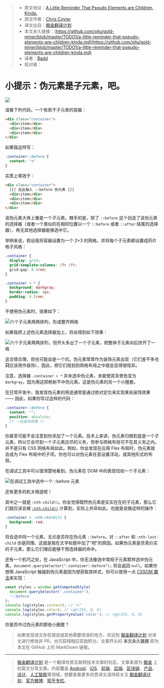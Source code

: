 > * 原文地址：[A Little Reminder That Pseudo Elements are Children, Kinda.](https://css-tricks.com/a-little-reminder-that-pseudo-elements-are-children-kinda/)
> * 原文作者：[Chris Coyier](https://css-tricks.com/author/chriscoyier/)
> * 译文出自：[掘金翻译计划](https://github.com/xitu/gold-miner)
> * 本文永久链接：[https://github.com/xitu/gold-miner/blob/master/TODO1/a-little-reminder-that-pseudo-elements-are-children-kinda.md](https://github.com/xitu/gold-miner/blob/master/TODO1/a-little-reminder-that-pseudo-elements-are-children-kinda.md)
> * 译者：[Badd](https://juejin.im/user/5b0f6d4b6fb9a009e405dda1)
> * 校对者：

# 小提示：伪元素是子元素，吧。

![](https://res.cloudinary.com/css-tricks/image/fetch/w_1200,q_auto,f_auto/https://css-tricks.com/wp-content/uploads/2019/06/pseudo-child.png)

请看下列代码，一个有若干子元素的容器：

```html
<div class="container">
  <div>item</div>
  <div>item</div>
  <div>item</div>
</div>
```

如果我这样写：

```css
.container::before {
  content: "x"
}
```

实质上等效于：

```html
<div class="container">
  [[[ 在此插入 ::before 伪元素 ]]]
  <div>item</div>
  <div>item</div>
  <div>item</div>
</div>
```

该伪元素大体上像是一个子元素。棘手的是，除了 `::before` 这个创造了该伪元素的选择器（或者一个类似的在相同位置以一个 `::before` 或者 `::after` 结尾的选择器），再无其他选择器能够选中它。

举例来说，假设我将容器设置为一个 2×3 的网格，并将每个子元素都设置成药片格子风格：

```css
.container {
  display: grid;
  grid-template-columns: 1fr 1fr;
  grid-gap: 0.5rem;
}

.container > * {
  background: darkgray;
  border-radius: 4px;
  padding: 0.5rem;
}
```

不使用伪元素时，效果如下：

![六个子元素两两排列，形成整齐网格](https://css-tricks.com/wp-content/uploads/2019/06/grid.png)

如果我把上述伪元素选择器加上，将会得到如下效果：

![六个子元素两两排列，但开头多出了一个子元素，把整体子元素向后挤开了一格](https://css-tricks.com/wp-content/uploads/2019/06/pushed-grid.png)

这合情合理，但也可能会是一个坑。伪元素常常作为装饰元素出现（它们差不多也**只**应该用作装饰），因此，把它们规划到网格布局之中就会显得很怪异。

注意，选择器 `.container > *` 并未选中伪元素，未能使其背景色变为 `darkgray`，因为用这把枪射不中伪元素。这是伪元素的另一个小圈套。

在日常开发中，我发现伪元素的用途通常是通过绝对定位来实现某些装饰效果 —— 因此，如果你写过这样的代码：

```css
.container::before {
  content: "";
  position: absolute;
  /* 一些装饰效果 */
}
```

你甚至可能不会注意到你添加了一个元素。技术上来讲，伪元素归根到底是一个子元素，所以它会尽到一个子元素应尽的义务，但参与网格布局可不在其义务之内。并不是只有 CSS 网格布局如此。例如，你会发现在应用 Flex 布局时，伪元素就会成为 Flex 布局中的子项。你也可以对伪元素任意设置浮动，或其他形式的布局。

在调试工具中可以很清楚地看到，伪元素在 DOM 中的表现恰如一个子元素：

![在调试工具中选中一个 ::before 元素](https://css-tricks.com/wp-content/uploads/2019/06/devtools.png)

还有更多的机关暗道呢！

其中之一就是 `:nth-child()`。你会觉得既然伪元素是实实在在的子元素，那么它们就应该会被 [`:nth-child()`](https://css-tricks.com/almanac/selectors/n/nth-child/) 计算到，实际上并非如此。也就是说像这样的操作：

```css
.container > :nth-child(2) {
  background: red;
}
```

将会选中同一个元素，无论是否存在伪元素 `::before`。对 `::after` 和 `:nth-last-child` 亦是同理。这就是我在文字标题中加了“吧”的原因。如果伪元素是货真价实的子元素，那么它们理应能够干预选择器的命中。

还有一个机巧之处，在 JavaScript 中，你无法像选中常规子元素那样选中伪元素。`document.querySelector(".container::before");` 将会返回 `null`。如果你想用 JavaScript 触碰到伪元素是因为想获取其样式，你可以使用一点 [CSSOM 魔法](https://css-tricks.com/an-introduction-and-guide-to-the-css-object-model-cssom/)来实现：

```javascript
const styles = window.getComputedStyle(
  document.querySelector('.container'),
  '::before'
);
console.log(styles.content); // "x"
console.log(styles.color); // rgb(255, 0, 0)
console.log(styles.getPropertyValue('color'); // rgb(255, 0, 0)
```

你是否中过伪元素的那些小圈套？

> 如果发现译文存在错误或其他需要改进的地方，欢迎到 [掘金翻译计划](https://github.com/xitu/gold-miner) 对译文进行修改并 PR，也可获得相应奖励积分。文章开头的 **本文永久链接** 即为本文在 GitHub 上的 MarkDown 链接。

---

> [掘金翻译计划](https://github.com/xitu/gold-miner) 是一个翻译优质互联网技术文章的社区，文章来源为 [掘金](https://juejin.im) 上的英文分享文章。内容覆盖 [Android](https://github.com/xitu/gold-miner#android)、[iOS](https://github.com/xitu/gold-miner#ios)、[前端](https://github.com/xitu/gold-miner#前端)、[后端](https://github.com/xitu/gold-miner#后端)、[区块链](https://github.com/xitu/gold-miner#区块链)、[产品](https://github.com/xitu/gold-miner#产品)、[设计](https://github.com/xitu/gold-miner#设计)、[人工智能](https://github.com/xitu/gold-miner#人工智能)等领域，想要查看更多优质译文请持续关注 [掘金翻译计划](https://github.com/xitu/gold-miner)、[官方微博](http://weibo.com/juejinfanyi)、[知乎专栏](https://zhuanlan.zhihu.com/juejinfanyi)。
